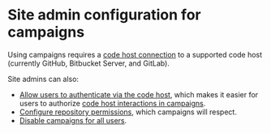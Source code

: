 # Site admin configuration for campaigns

Using campaigns requires a [code host connection](../../admin/external_service/index.md) to a supported code host (currently GitHub, Bitbucket Server, and GitLab).

Site admins can also:

- [Allow users to authenticate via the code host](../../admin/auth/index.md#github), which makes it easier for users to authorize [code host interactions in campaigns](managing_access.md#code-host-interactions-in-campaigns).
- [Configure repository permissions](../../admin/repo/permissions.md), which campaigns will respect.
- [Disable campaigns for all users](managing_access.md#disabling-campaigns-for-all-users).

